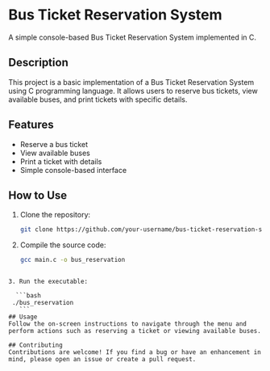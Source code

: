 # Bus Ticket Reservation System

A simple console-based Bus Ticket Reservation System implemented in C.
## Description

This project is a basic implementation of a Bus Ticket Reservation System using C programming language. It allows users to reserve bus tickets, view available buses, and print tickets with specific details.

## Features

- Reserve a bus ticket
- View available buses
- Print a ticket with details
- Simple console-based interface

## How to Use

1. Clone the repository:

   ```bash
   git clone https://github.com/your-username/bus-ticket-reservation-system.git
   ```
2. Compile the source code:
   ```bash
   gcc main.c -o bus_reservation
  ```

3. Run the executable:

    ```bash
   ./bus_reservation
     ```
## Usage
Follow the on-screen instructions to navigate through the menu and perform actions such as reserving a ticket or viewing available buses.

## Contributing
Contributions are welcome! If you find a bug or have an enhancement in mind, please open an issue or create a pull request.

